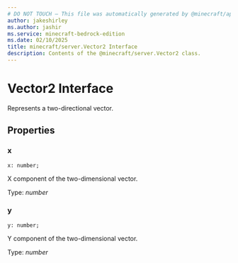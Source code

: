 ```yaml
---
# DO NOT TOUCH — This file was automatically generated by @minecraft/api-docs-generator, to report problems file an issue at https://github.com/Mojang/minecraft-scripting-libraries
author: jakeshirley
ms.author: jashir
ms.service: minecraft-bedrock-edition
ms.date: 02/10/2025
title: minecraft/server.Vector2 Interface
description: Contents of the @minecraft/server.Vector2 class.
---
```

# Vector2 Interface

Represents a two-directional vector.

## Properties

### **x**
`x: number;`

X component of the two-dimensional vector.

Type: *number*

### **y**
`y: number;`

Y component of the two-dimensional vector.

Type: *number*
